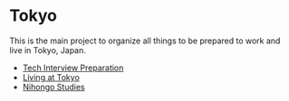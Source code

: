 # Tokyo

This is the main project to organize all things to be prepared to work and live in Tokyo, Japan.

- [Tech Interview Preparation](https://github.com/leandrotk/tokyo/tree/master/tech_interview_preparation)
- [Living at Tokyo](https://github.com/leandrotk/tokyo/tree/master/living_at_tokyo)
- [Nihongo Studies](https://github.com/leandrotk/nihongo)
